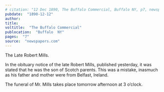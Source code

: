 ```yaml
---
# citation: "12 Dec 1890, The Buffalo Commercial, Buffalo NY, p7, newspapers.com."
pubdate:  "1890-12-12"
author: 
title: 
voltitle:  "The Buffalo Commercial"
publocation:  "Buffalo  NY"
pages:  "7"
source:  "newspapers.com"
---
```

The Late Robert Mills. 

In the obituary notice of the late Robert Mills, published yesterday, it was stated that he was the son of Scotch parents. This was a mistake, inasmuch as his father and mother were from Belfast, Ireland. 

The funeral of Mr. Mills takes place tomorrow afternoon at 3 o’clock. 

